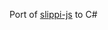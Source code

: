 ﻿Port of [slippi-js](https://github.com/project-slippi/slippi-js/tree/a4041e7b3fb00be1b6143e7d45eefa697a4be35d) to C#